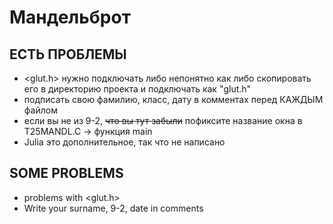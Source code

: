 # Мандельброт

## ЕСТЬ ПРОБЛЕМЫ
- <glut.h> нужно подключать либо непонятно как либо скопировать его в директорию проекта и подключать как "glut.h"
- подписать свою фамилию, класс, дату в комментах перед КАЖДЫМ файлом
- если вы не из 9-2, ~~что вы тут забыли~~ пофиксите название окна в T25MANDL.C -> функция main
- Julia это дополнительное, так что не написано

## SOME PROBLEMS
- problems with <glut.h> 
- Write your surname, 9-2, date in comments
